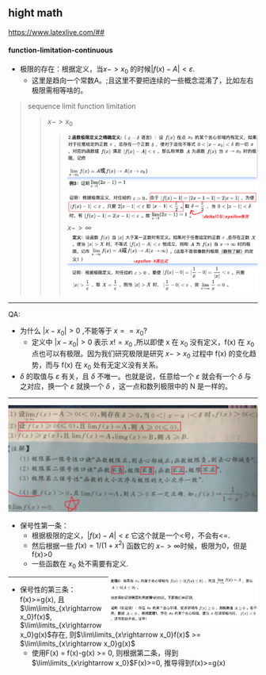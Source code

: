 

## hight math

https://www.latexlive.com/##

#### function-limitation-continuous


- 极限的存在：根据定义，当$x->x_0$ 的时候$|f(x)-A|<\varepsilon$.
  - 这里是趋向一个常数A。;且这里不要把连续的一些概念混淆了，比如左右极限需相等啥的。

>sequence limit
>function limitation
>> $x->x_0$
>>> ![极限：x->x0](https://raw.githubusercontent.com/zput/myPicLib/master/zput.github.io/20210714195652.png)
>> $x->\infty$
>> ![极限：x->∞](https://raw.githubusercontent.com/zput/myPicLib/master/zput.github.io/20210714201724.png)


---

QA:
- 为什么 $|x-x_0|>0$ ,不能等于 $x==x_0$?
   - 定义中 $|x-x_0|>0$ 表示 $x!=x_0$ ,所以即使 x 在 $x_0$ 没有定义，f(x) 在 $x_0$ 点也可以有极限。因为我们研究极限是研究 $x->x_0$ 过程中 f(x) 的变化趋势，而与 f(x) 在 $x_0$ 处有无定义没有关系。
- $\delta$ 的取值与 $\varepsilon$ 有关，且 $\delta$ 不唯一。也就是说，任意给一个 $\varepsilon$ 就会有一个 $\delta$ 与之对应，换一个 $\varepsilon$ 就换一个 $\delta$ ，这一点和数列极限中的 N 是一样的。



---
![20210707170541](https://raw.githubusercontent.com/zput/myPicLib/master/zput.github.io/20210707170541.png)

- 保号性第一条：
  - 根据极限的定义，$|f(x)-A|<\varepsilon$ 它这个就是一个<号，不会有<=.
  - 然后根据一些 $f(x)=1/(1+x^2)$ 函数它的 $x->\infty$时候，极限为0，但是f(x)>0
  - 一些函数在 $x_0$ 处不需要有定义.



<img src="https://raw.githubusercontent.com/zput/myPicLib/master/zput.github.io/20210707172054.png" width = "60%"  alt="效果图" align=right />

---

- 保号性的第三条：f(x)>=g(x), 且$\lim\limits_{x\rightarrow x_0}f(x)$, $\lim\limits_{x\rightarrow x_0}g(x)$存在, 则$\lim\limits_{x\rightarrow x_0}f(x)$ >= $\lim\limits_{x\rightarrow x_0}g(x)$
  - 使用F(x) = f(x)-g(x) >= 0, 则根据第二条，得到 $\lim\limits_{x\rightarrow x_0}$F(x)>=0, 推导得到f(x)>=g(x)

